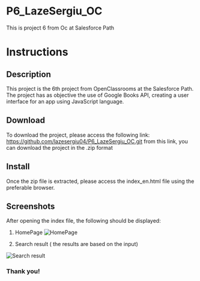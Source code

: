 # P6_LazeSergiu_OC
This is project 6 from Oc at Salesforce Path 

# Instructions 
## Description 

This project is the 6th project from OpenClassrooms at the Salesforce Path. The project has as objective the use of Google Books API, creating a user interface for an app using JavaScript language. 

## Download

To download the project, please access the following link: https://github.com/lazesergiu04/P6_LazeSergiu_OC.git
from this link, you can download the project in the .zip format 

## Install

Once the zip file is extracted, please access the index_en.html file using the preferable browser. 

## Screenshots 
After opening the index file, the following should be displayed: 
1. HomePage 
![HomePage](https://user-images.githubusercontent.com/46926274/84506107-be014100-acb6-11ea-9afa-5d805ca75d6d.jpg)

2. Search result ( the results are based on the input) 

![Search result](https://user-images.githubusercontent.com/46926274/84506281-0587cd00-acb7-11ea-895d-9849bf1aa1a4.png)

### Thank you! 
